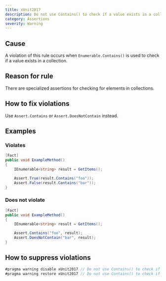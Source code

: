 ```yaml
---
title: xUnit2017
description: Do not use Contains() to check if a value exists in a collection
category: Assertions
severity: Warning
---
```


## Cause

A violation of this rule occurs when `Enumerable.Contains()` is used to check if a value exists in a collection.

## Reason for rule

There are specialized assertions for checking for elements in collections.

## How to fix violations

Use `Assert.Contains` or `Assert.DoesNotContain` instead.

## Examples

### Violates

```csharp
[Fact]
public void ExampleMethod()
{
	IEnumerable<string> result = GetItems();

	Assert.True(result.Contains("foo"));
	Assert.False(result.Contains("bar"));
}
```

### Does not violate

```csharp
[Fact]
public void ExampleMethod()
{
	IEnumerable<string> result = GetItems();

	Assert.Contains("foo", result);
	Assert.DoesNotContain("bar", result);
}
```

## How to suppress violations

```csharp
#pragma warning disable xUnit2017 // Do not use Contains() to check if a value exists in a collection
#pragma warning restore xUnit2017 // Do not use Contains() to check if a value exists in a collection
```
